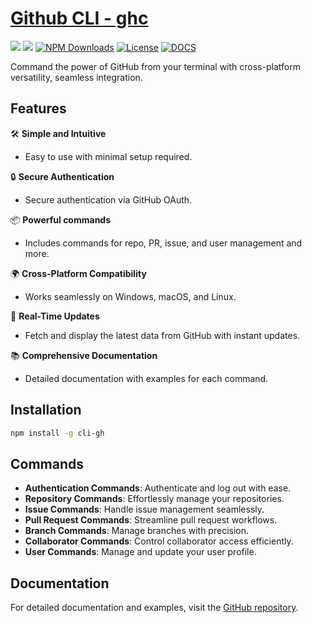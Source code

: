 <h1>
    <a href="https://jpranays.github.io/cli-gh/">Github CLI - ghc<a>
</h1>
<p>
  <a href="https://github.com/jpranays/cli-gh"><img src="https://img.shields.io/badge/-GitHub-323232?style=flat&logo=github&logoColor=white"/></a>
  <a href="https://npmjs.org/package/cli-gh"><img src="https://img.shields.io/badge/-NPM-bb2222?style=flat&logo=npm"/></a>
  <a href="https://npmcharts.com/compare/cli-gh?minimal=true"><img src="https://img.shields.io/npm/dw/cli-gh.svg?label=Downloads" alt="NPM Downloads"/></a>
  <a href="https://github.com/jpranays/cli-gh/blob/master/LICENSE"><img src="https://badgen.net/badge/License/MIT/blue" alt="License"/></a>
  <a href="https://jpranays.github.io/cli-gh/"><img src="https://img.shields.io/badge/Docs-blue" alt="DOCS"></a>  
</p>

<p>Command the power of GitHub from your terminal with cross-platform versatility, seamless integration.</p>

## Features

🛠️ **Simple and Intuitive**

- Easy to use with minimal setup required.

🔒 **Secure Authentication**

- Secure authentication via GitHub OAuth.

📦 **Powerful commands**

- Includes commands for repo, PR, issue, and user management and more.

🌍 **Cross-Platform Compatibility**

- Works seamlessly on Windows, macOS, and Linux.

🔄 **Real-Time Updates**

- Fetch and display the latest data from GitHub with instant updates.

📚 **Comprehensive Documentation**

- Detailed documentation with examples for each command.

## Installation

```bash
npm install -g cli-gh
```

## Commands

- **Authentication Commands**: Authenticate and log out with ease.
- **Repository Commands**: Effortlessly manage your repositories.
- **Issue Commands**: Handle issue management seamlessly.
- **Pull Request Commands**: Streamline pull request workflows.
- **Branch Commands**: Manage branches with precision.
- **Collaborator Commands**: Control collaborator access efficiently.
- **User Commands**: Manage and update your user profile.

## Documentation

For detailed documentation and examples, visit the [GitHub repository](https://github.com/jpranays/cli-gh).
